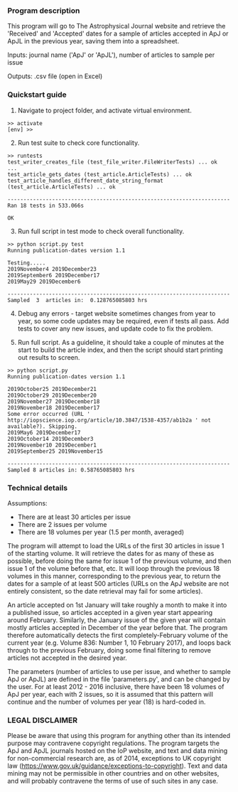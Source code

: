 ### Program description ###
This program will go to The Astrophysical Journal website and retrieve the 'Received' and 'Accepted' dates for a sample of articles accepted in ApJ or ApJL in the previous year, saving them into a spreadsheet.

Inputs: journal name ('ApJ' or 'ApJL'), number of articles to sample per issue 

Outputs: .csv file (open in Excel)


### Quickstart guide ###

1. Navigate to project folder, and activate virtual environment.

```
>> activate
[env] >>
```

2. Run test suite to check core functionality.

```
>> runtests
test_writer_creates_file (test_file_writer.FileWriterTests) ... ok
...
test_article_gets_dates (test_article.ArticleTests) ... ok
test_article_handles_different_date_string_format (test_article.ArticleTests) ... ok

----------------------------------------------------------------------
Ran 18 tests in 533.066s

OK
```

3. Run full script in test mode to check overall functionality.

```
>> python script.py test
Running publication-dates version 1.1

Testing.....
2019November4 2019December23
2019September6 2019December17
2019May29 2019December6

----------------------------------------------------------------------
Sampled  3  articles in:  0.128765085803 hrs
```

4. Debug any errors - target website sometimes changes from year to year, so some code updates may be required, even if tests all pass. Add tests to cover any new issues, and update code to fix the problem.

5. Run full script. As a guideline, it should take a couple of minutes at the start to build the article index, and then the script should start printing out results to screen. 

```
>> python script.py
Running publication-dates version 1.1

2019October25 2019December21
2019October29 2019December20
2019November27 2019December18
2019November18 2019December17
Some error occurred (URL ' http://iopscience.iop.org/article/10.3847/1538-4357/ab1b2a ' not available?). Skipping.
2019May6 2019December17
2019October14 2019December3
2019November10 2019December1
2019September25 2019November15

----------------------------------------------------------------------
Sampled 8 articles in: 0.58765085803 hrs
```


### Technical details ###

Assumptions:  
* There are at least 30 articles per issue
* There are 2 issues per volume
* There are 18 volumes per year (1.5 per month, averaged)

The program will attempt to load the URLs of the first 30 articles in issue 1 of the starting volume. It will retrieve the dates for as many of these as possible, before doing the same for issue 1 of the previous volume, and then issue 1 of the volume before that, etc. It will loop through the previous 18 volumes in this manner, corresponding to the previous year, to return the dates for a sample of at least 500 articles (URLs on the ApJ website are not entirely consistent, so the date retrieval may fail for some articles). 

An article accepted on 1st January will take roughly a month to make it into a published issue, so articles accepted in a given year start appearing around February. Similarly, the January issue of the given year will contain mostly articles accepted in December of the year before that. The program therefore automatically detects the first completely-February volume of the current year (e.g. Volume 836: Number 1, 10 February 2017), and loops back through to the previous February, doing some final filtering to remove articles not accepted in the desired year.

The parameters (number of articles to use per issue, and whether to sample ApJ or ApJL) are defined in the file 'parameters.py', and can be changed by the user. For at least 2012 - 2016 inclusive, there have been 18 volumes of ApJ per year, each with 2 issues, so it is assumed that this pattern will continue and the number of volumes per year (18) is hard-coded in.


### LEGAL DISCLAIMER ###
Please be aware that using this program for anything other than its intended purpose may contravene copyright regulations. The program targets the ApJ and ApJL journals hosted on the IoP website, and text and data mining for non-commercial research are, as of 2014, exceptions to UK copyright law (https://www.gov.uk/guidance/exceptions-to-copyright). Text and data mining may not be permissible in other countries and on other websites, and will probably contravene the terms of use of such sites in any case.
